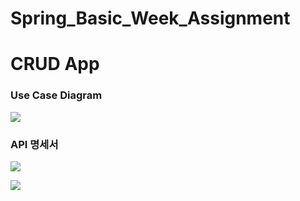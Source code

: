 # Spring_Basic_Week_Assignment

# CRUD App

### Use Case Diagram
![](https://hyunjunhwang1994.github.io/images/2022-12-26-16-38-22.png)

### API 명세서

![](https://hyunjunhwang1994.github.io/images/2022-12-26-17-42-21.png)

![](https://hyunjunhwang1994.github.io/images/2022-12-26-17-42-32.png)